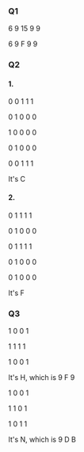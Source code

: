 ### Q1

6 9 15 9 9

6 9 F 9 9

### Q2

#### 1.

0 0 1 1 1

0 1 0 0 0

1 0 0 0 0 

0 1 0 0 0

0 0 1 1 1

It's C

#### 2.

0 1 1 1 1

0 1 0 0 0 

0 1 1 1 1

0 1 0 0 0 

0 1 0 0 0 

It's F

### Q3

1 0 0 1

1 1 1 1 

1 0 0 1

It's H, which is 9 F 9

1 0 0 1

1 1 0 1

1 0 1 1

It's N, which is  9 D B
